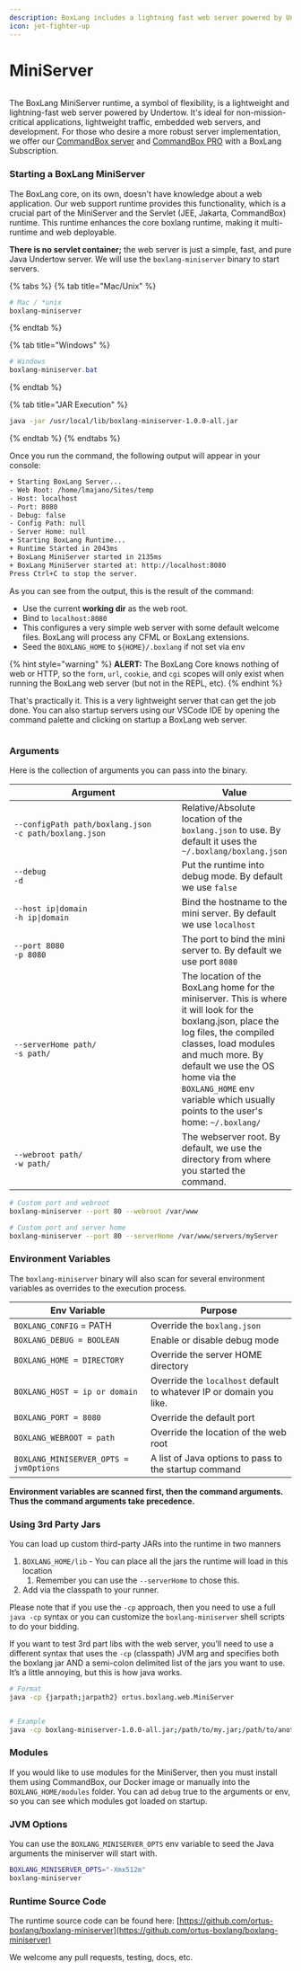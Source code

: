 ```yaml
---
description: BoxLang includes a lightning fast web server powered by Undertow!
icon: jet-fighter-up
---
```


# MiniServer

<figure><img src="../../.gitbook/assets/miniserver.png" alt=""><figcaption></figcaption></figure>

The BoxLang MiniServer runtime, a symbol of flexibility, is a lightweight and lightning-fast web server powered by Undertow. It's ideal for non-mission-critical applications, lightweight traffic, embedded web servers, and development. For those who desire a more robust server implementation, we offer our [CommandBox server](commandbox.md) and [CommandBox PRO](https://boxlang.io/plans) with a BoxLang Subscription.

### Starting a BoxLang MiniServer <a href="#starting-a-web-server-12" id="starting-a-web-server-12"></a>

The BoxLang core, on its own, doesn't have knowledge about a web application. Our web support runtime provides this functionality, which is a crucial part of the MiniServer and the Servlet (JEE, Jakarta, CommandBox) runtime.  This runtime enhances the core boxlang runtime, making it multi-runtime and web deployable.

**There is no servlet container;** the web server is just a simple, fast, and pure Java Undertow server.  We will use the `boxlang-miniserver` binary to start servers.



{% tabs %}
{% tab title="Mac/Unix" %}
```bash
# Mac / *unix
boxlang-miniserver
```
{% endtab %}

{% tab title="Windows" %}
```powershell
# Windows
boxlang-miniserver.bat
```
{% endtab %}

{% tab title="JAR Execution" %}
```bash
java -jar /usr/local/lib/boxlang-miniserver-1.0.0-all.jar
```
{% endtab %}
{% endtabs %}

Once you run the command, the following output will appear in your console:

```bash
+ Starting BoxLang Server...
- Web Root: /home/lmajano/Sites/temp
- Host: localhost
- Port: 8080
- Debug: false
- Config Path: null
- Server Home: null
+ Starting BoxLang Runtime...
+ Runtime Started in 2043ms
+ BoxLang MiniServer started in 2135ms
+ BoxLang MiniServer started at: http://localhost:8080
Press Ctrl+C to stop the server.
```

As you can see from the output, this is the result of the command:

* Use the current **working dir** as the web root.
* Bind to `localhost:8080`
* This configures a very simple web server with some default welcome files. BoxLang will process any CFML or BoxLang extensions.
* Seed the `BOXLANG_HOME` to `${HOME}/.boxlang` if not set via env

{% hint style="warning" %}
**ALERT:** The BoxLang Core knows nothing of web or HTTP, so the `form`, `url`, `cookie`, and `cgi` scopes will only exist when running the BoxLang web server (but not in the REPL, etc).
{% endhint %}

That's practically it.  This is a very lightweight server that can get the job done.  You can also startup servers using our VSCode IDE by opening the command palette and clicking on startup a BoxLang web server.

<figure><img src="../../.gitbook/assets/ide-tooling-context-minserver.png" alt=""><figcaption></figcaption></figure>

### Arguments <a href="#web-server-args-13" id="web-server-args-13"></a>

Here is the collection of arguments you can pass into the binary.

<table><thead><tr><th width="351">Argument</th><th>Value</th></tr></thead><tbody><tr><td><code>--configPath path/boxlang.json</code><br><code>-c path/boxlang.json</code></td><td>Relative/Absolute location of the <code>boxlang.json</code> to use. By default it uses the <code>~/.boxlang/boxlang.json</code></td></tr><tr><td><code>--debug</code><br><code>-d</code></td><td>Put the runtime into debug mode. By default we use <code>false</code></td></tr><tr><td><code>--host ip|domain</code><br><code>-h ip|domain</code></td><td>Bind the hostname to the mini server. By default we use <code>localhost</code></td></tr><tr><td><code>--port 8080</code><br><code>-p 8080</code></td><td>The port to bind the mini server to. By default we use port <code>8080</code></td></tr><tr><td><code>--serverHome path/</code><br><code>-s path/</code></td><td>The location of the BoxLang home for the miniserver.  This is where it will look for the boxlang.json, place the log files, the compiled classes, load modules and much more.  By default we use the OS home via the <code>BOXLANG_HOME</code> env variable which usually points to the user's home: <code>~/.boxlang/</code></td></tr><tr><td><code>--webroot path/</code><br><code>-w path/</code></td><td>The webserver root.  By default, we use the directory from where you started the command.</td></tr></tbody></table>

```bash
# Custom port and webroot
boxlang-miniserver --port 80 --webroot /var/www

# Custom port and server home
boxlang-miniserver --port 80 --serverHome /var/www/servers/myServer
```

### Environment Variables

The `boxlang-miniserver` binary will also scan for several environment variables as overrides to the execution process.

| Env Variable                           | Purpose                                                             |
| -------------------------------------- | ------------------------------------------------------------------- |
| `BOXLANG_CONFIG` = PATH                | Override the `boxlang.json`                                         |
| `BOXLANG_DEBUG = BOOLEAN`              | Enable or disable debug mode                                        |
| `BOXLANG_HOME = DIRECTORY`             | Override the server HOME directory                                  |
| `BOXLANG_HOST = ip or domain`          | Override the `localhost` default to whatever IP or domain you like. |
| `BOXLANG_PORT = 8080`                  | Override the default port                                           |
| `BOXLANG_WEBROOT = path`               | Override the location of the web root                               |
| `BOXLANG_MINISERVER_OPTS = jvmOptions` | A list of Java options to pass to the startup command               |

**Environment variables are scanned first, then the command arguments.  Thus the command arguments take precedence.**

### Using 3rd Party Jars <a href="#using-3rd-party-jars-14" id="using-3rd-party-jars-14"></a>

You can load up custom third-party JARs into the runtime in two manners

1. `BOXLANG_HOME/lib` - You can place all the jars the runtime will load in this location
   1. Remember you can use the `--serverHome` to chose this.
2. Add via the classpath to your runner.

Please note that if you use the `-cp` approach, then you need to use a full `java -cp` syntax or you can customize the `boxlang-miniserver` shell scripts to do your bidding.

If you want to test 3rd part libs with the web server, you’ll need to use a different syntax that uses the `-cp` (classpath) JVM arg and specifies both the boxlang jar AND a semi-colon delimited list of the jars you want to use. It’s a little annoying, but this is how java works.

```bash
# Format
java -cp {jarpath;jarpath2} ortus.boxlang.web.MiniServer


# Example
java -cp boxlang-miniserver-1.0.0-all.jar;/path/to/my.jar;/path/to/another.jar ortus.boxlang.web.MiniServer
```

### Modules

If you would like to use modules for the MiniServer, then you must install them using CommandBox, our Docker image or manually into the `BOXLANG_HOME/modules` folder.  You can ad `debug` true to the arguments or env, so you can see which modules got loaded on startup.

### JVM Options

You can use the `BOXLANG_MINISERVER_OPTS` env variable to seed the Java arguments the miniserver will start with.

```bash
BOXLANG_MINISERVER_OPTS="-Xmx512m"
boxlang-miniserver
```

### Runtime Source Code

The runtime source code can be found here: [https://github.com/ortus-boxlang/boxlang-miniserver](https://github.com/ortus-boxlang/boxlang-miniserver)

We welcome any pull requests, testing, docs, etc.
